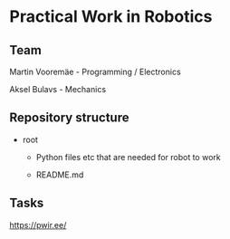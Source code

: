# Practical Work in Robotics
## Team
Martin Vooremäe - Programming / Electronics

Aksel Bulavs - Mechanics

## Repository structure

+ root

  + Python files etc that are needed for robot to work

  + README.md

## Tasks

https://pwir.ee/
